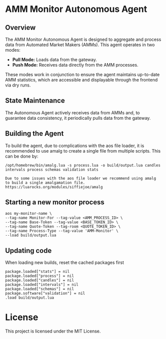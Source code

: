 # AMM Monitor Autonomous Agent

## Overview
The AMM Monitor Autonomous Agent is designed to aggregate and process data from Automated Market Makers (AMMs). This agent operates in two modes:
- **Pull Mode:** Loads data from the gateway.
- **Push Mode:** Receives data directly from the AMM processes.

These modes work in conjunction to ensure the agent maintains up-to-date AMM statistics, which are accessible and displayable through the frontend via dry runs.

## State Maintenance
The Autonomous Agent actively receives data from AMMs and, to guarantee data consistency, it periodically pulls data from the gateway. 

## Building the Agent
To build the agent, due to complications with the aos file loader, it is recommended to use amalg to create a single file from multiple scripts. This can be done by:
```shell
/opt/homebrew/bin/amalg.lua -s process.lua -o build/output.lua candles intervals process schemas validation stats

Due to some issues with the aos file loader we recommend using amalg to build a single amalgamation file.
https://luarocks.org/modules/siffiejoe/amalg
```

## Starting a new monitor process
```code
aos my-monitor-name \
--tag-name Monitor-For --tag-value <AMM_PROCESS_ID> \
--tag-name Base-Token --tag-value <BASE_TOKEN_ID> \
--tag-name Quote-Token --tag-room <QUOTE_TOKEN_ID> \
--tag-name Process-Type --tag-value 'AMM-Monitor' \
--load build/output.lua
```

## Updating code
When loading new builds, reset the cached packages first
```code
package.loaded["stats"] = nil
package.loaded["process"] = nil
package.loaded["candles"] = nil
package.loaded["intervals"] = nil
package.loaded["schemas"] = nil
package.software["validation"] = nil
.load build/output.lua
```

# License
This project is licensed under the MIT License. 

